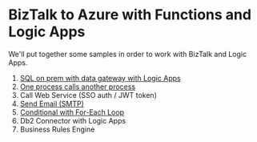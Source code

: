 # BizTalk to Azure with Functions and Logic Apps

We'll put together some samples in order to work with BizTalk and Logic Apps.

1.  [SQL on prem with data gateway with Logic Apps](Scenarios-Read-Me\README-Sql-on-prem-Logic-Apps.md)
1.  [One process calls another process](Scenarios-Read-Me\README-One-Process-Another-Process.md)
1.  Call Web Service (SSO auth / JWT token)
1.  [Send Email (SMTP)](Scenarios-Read-Me\README-Send-email.md)
1.  [Conditional with For-Each Loop](Scenarios-Read-Me\README-Conditional-for-each.md)
1.  Db2 Connector with Logic Apps
1.  Business Rules Engine


